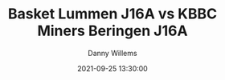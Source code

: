---
layout: album
title: Basket Lummen J16A vs KBBC Miners Beringen J16A
description: Competitie wedstrijd tussen Basket Lummen J16A en KBBC Miners Beringen J16A.
date: 2021-09-25 13:30:00
cover: /albums/2021-09-25-Basket-Lummen-J16A-KBBC-Miners-Beringen-J16A/thumbnails/DPE_0109.jpg
author: Danny Willems
archived: true
pagination: 
  enabled: true
  images: true
  imageLayout: image
  itemsPerPage: 256
---